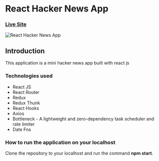 # React Hacker News App

### [Live Site](https://my-hacker-news-site.netlify.app)

![React Hacker News App](https://i.imgur.com/5r7lZFr.png)

## Introduction

This application is a mini hacker news app built with react js

### Technologies used

- React JS
- React Router
- Redux
- Redux Thunk
- React Hooks
- Axios
- Bottleneck - A lightweight and zero-dependency task scheduler and rate limiter
- Date Fns

### How to run the application on your localhost

Clone the repository to your localhost and run the command **npm start**.

